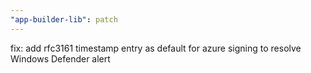 ```yaml
---
"app-builder-lib": patch
---
```


fix: add rfc3161 timestamp entry as default for azure signing to resolve Windows Defender alert
